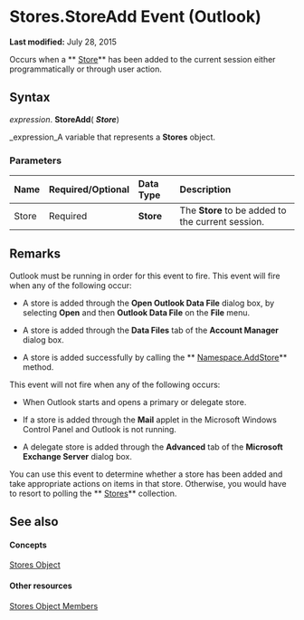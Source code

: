 
# Stores.StoreAdd Event (Outlook)

 **Last modified:** July 28, 2015

Occurs when a  ** [Store](1eb22fe9-8849-7476-5388-2515b48591b9.md)** has been added to the current session either programmatically or through user action.

## Syntax

 _expression_. **StoreAdd**( **_Store_**)

 _expression_A variable that represents a  **Stores** object.


### Parameters



|**Name**|**Required/Optional**|**Data Type**|**Description**|
|:-----|:-----|:-----|:-----|
|Store|Required| **Store**|The  **Store** to be added to the current session.|

## Remarks

Outlook must be running in order for this event to fire. This event will fire when any of the following occur:


- A store is added through the  **Open Outlook Data File** dialog box, by selecting **Open** and then **Outlook Data File** on the **File** menu.
    
- A store is added through the  **Data Files** tab of the **Account Manager** dialog box.
    
- A store is added successfully by calling the  ** [Namespace.AddStore](c9390982-2408-fda5-a14d-de6f0daaadf1.md)** method.
    


This event will not fire when any of the following occurs:


- When Outlook starts and opens a primary or delegate store. 
    
- If a store is added through the  **Mail** applet in the Microsoft Windows Control Panel and Outlook is not running.
    
- A delegate store is added through the  **Advanced** tab of the **Microsoft Exchange Server** dialog box.
    


You can use this event to determine whether a store has been added and take appropriate actions on items in that store. Otherwise, you would have to resort to polling the  ** [Stores](8915a8e4-9c22-21d5-c492-051d393ce5f7.md)** collection.


## See also


#### Concepts


 [Stores Object](8915a8e4-9c22-21d5-c492-051d393ce5f7.md)
#### Other resources


 [Stores Object Members](f3fec99a-54b2-c13e-d96a-c8c5e2429f99.md)
